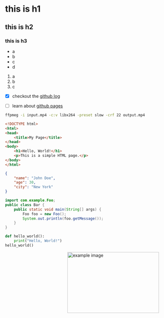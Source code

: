 # this is h1
## this is h2
### this is h3




+ a
+ b
+ c
+ d

1. a
1. b
1. c        

- [X] checkout the [github log](http://github.com)
- [ ] learn about [github pages](http://pages.github.com)


````bash
ffpmeg -i input.mp4 -c:v libx264 -preset slow -crf 22 output.mp4
````

```html
<!DOCTYPE html>
<html>
<head>      
    <title>My Page</title>
</head>
<body>
    <h1>Hello, World!</h1>
    <p>This is a simple HTML page.</p>
</body>     
</html>
```

```json
{
    "name": "John Doe",
    "age": 30,
    "city": "New York"
}
```


```java
import com.example.Foo;
public class Bar {
    public static void main(String[] args) {
        Foo foo = new Foo();
        System.out.println(foo.getMessage());
    }
}
```

```python
def hello_world():
    print("Hello, World!")      
hello_world()
```


<img alt="example image" src="https://encrypted-tbn3.gstatic.com/images?q=tbn:ANd9GcTpqBCfuBli5_6a_WO0VKFHz0GsUBUp6ZN4oYJfKsyKoENJ7PgD9dA3O7aag_INGy4Z5L_kGf5SKx-Me7FhXAMaXfZRXst8hTUpBuxR6IA" width="300" height="200" align="right" />
